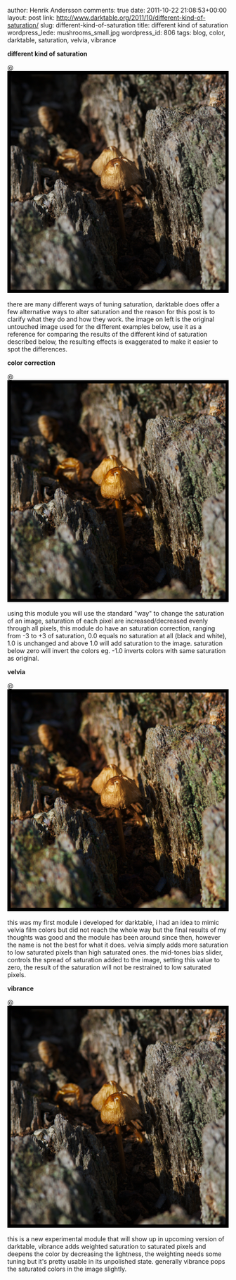 author: Henrik Andersson
comments: true
date: 2011-10-22 21:08:53+00:00
layout: post
link: http://www.darktable.org/2011/10/different-kind-of-saturation/
slug: different-kind-of-saturation
title: different kind of saturation
wordpress_lede: mushrooms_small.jpg
wordpress_id: 806
tags: blog, color, darktable, saturation, velvia, vibrance

**different kind of saturation**

@![93820110921_0059](93820110921_0059.jpg)

there are many different ways of tuning saturation, darktable does offer a few alternative ways to alter saturation and the reason for this post is to clarify what they do and how they work. the image on left is the original untouched image used for the different examples below, use it as a reference for comparing the results of the different kind of saturation described below, the resulting effects is exaggerated to make it easier to spot the differences.

**color correction**

@![93620110921_0059](93620110921_0059.jpg)

using this module you will use the standard "way" to change the saturation of an image, saturation of each pixel are increased/decreased evenly through all pixels, this module do have an saturation correction, ranging from -3 to +3 of saturation, 0.0 equals no saturation at all (black and white), 1.0 is unchanged and above 1.0 will add saturation to the image. saturation below zero will invert the colors eg. -1.0 inverts colors with same saturation as original.

**velvia**

@![93720110921_0059](93720110921_0059.jpg)

this was my first module i developed for darktable, i had an idea to mimic velvia film colors but did not reach the whole way but the final results of my thoughts was good and the module has been around since then, however the name is not the best for what it does. velvia simply adds more saturation to low saturated pixels than high saturated ones. the mid-tones bias slider, controls the spread of saturation added to the image, setting this value to zero, the result of the saturation will not be restrained to low saturated pixels.

**vibrance**

@![6320110921_0059](6320110921_0059.jpg)

this is a new experimental module that will show up in upcoming version of darktable, vibrance adds weighted saturation to saturated pixels and deepens the color by decreasing the lightness, the weighting needs some tuning but it's pretty usable in its unpolished state. generally vibrance pops the saturated colors in the image slightly.
